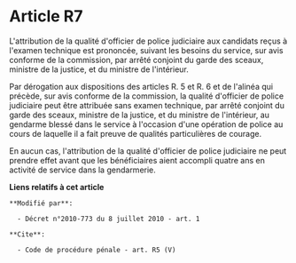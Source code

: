 # Article R7

L'attribution de la qualité d'officier de police judiciaire aux candidats reçus à l'examen technique est prononcée, suivant
les besoins du service, sur avis conforme de la commission, par arrêté conjoint du garde des sceaux, ministre de la justice,
et du ministre de l'intérieur. 

Par dérogation aux dispositions des articles R. 5 et R. 6 et de l'alinéa qui précède, sur avis conforme de la commission, la
qualité d'officier de police judiciaire peut être attribuée sans examen technique, par arrêté conjoint du garde des sceaux,
ministre de la justice, et du ministre de l'intérieur, au gendarme blessé dans le service à l'occasion d'une opération de
police au cours de laquelle il a fait preuve de qualités particulières de courage. 

En aucun cas, l'attribution de la qualité d'officier de police judiciaire ne peut prendre effet avant que les bénéficiaires
aient accompli quatre ans en activité de service dans la gendarmerie.

**Liens relatifs à cet article**

	**Modifié par**:

	  - Décret n°2010-773 du 8 juillet 2010 - art. 1

	**Cite**:

	  - Code de procédure pénale - art. R5 (V)
